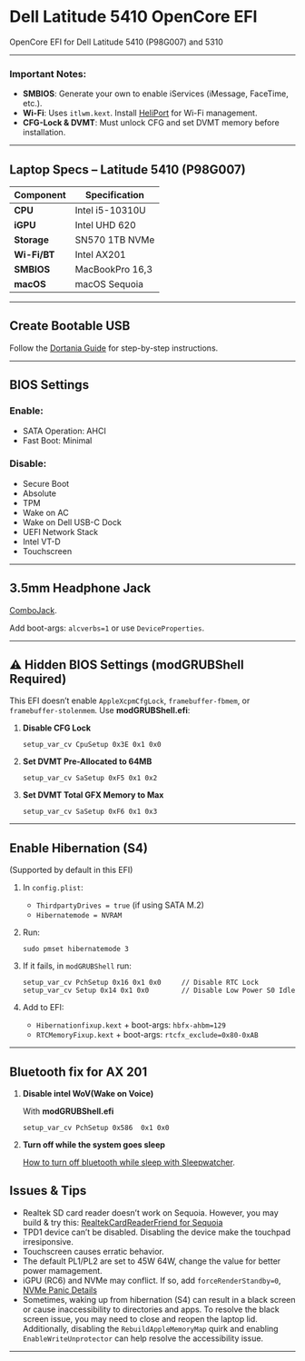 # **Dell Latitude 5410 OpenCore EFI**

OpenCore EFI for Dell Latitude 5410 (P98G007) and 5310

---

### Important Notes:

* **SMBIOS**: Generate your own to enable iServices (iMessage, FaceTime, etc.).
* **Wi-Fi**: Uses `itlwm.kext`. Install [HeliPort](https://github.com/OpenIntelWireless/HeliPort) for Wi-Fi management.
* **CFG-Lock & DVMT**: Must unlock CFG and set DVMT memory before installation.

---

## **Laptop Specs – Latitude 5410 (P98G007)**

| Component    | Specification   |
| ------------ | --------------- |
| **CPU**      | Intel i5-10310U |
| **iGPU**     | Intel UHD 620   |
| **Storage**  | SN570 1TB NVMe  |
| **Wi-Fi/BT** | Intel AX201     |
| **SMBIOS**   | MacBookPro 16,3 |
| **macOS**    | macOS Sequoia   |

---

## **Create Bootable USB**

Follow the [Dortania Guide](https://dortania.github.io/OpenCore-Install-Guide/installer-guide/) for step-by-step instructions.

---

## **BIOS Settings**

### Enable:

* SATA Operation: AHCI
* Fast Boot: Minimal

### Disable:

* Secure Boot
* Absolute
* TPM
* Wake on AC
* Wake on Dell USB-C Dock
* UEFI Network Stack
* Intel VT-D
* Touchscreen

---

## **3.5mm Headphone Jack**

[ComboJack](https://github.com/macos86/ComboJack).

Add boot-args: `alcverbs=1` or use `DeviceProperties`.

---

## ⚠️ **Hidden BIOS Settings (modGRUBShell Required)**

This EFI doesn’t enable `AppleXcpmCfgLock`, `framebuffer-fbmem`, or `framebuffer-stolenmem`. Use **modGRUBShell.efi**:

1. **Disable CFG Lock**

   ```
   setup_var_cv CpuSetup 0x3E 0x1 0x0
   ```

2. **Set DVMT Pre-Allocated to 64MB**

   ```
   setup_var_cv SaSetup 0xF5 0x1 0x2
   ```

3. **Set DVMT Total GFX Memory to Max**

   ```
   setup_var_cv SaSetup 0xF6 0x1 0x3
   ```

---

## **Enable Hibernation (S4)**

(Supported by default in this EFI)

1. In `config.plist`:

   * `ThirdpartyDrives = true` (if using SATA M.2)
   * `Hibernatemode = NVRAM`

2. Run:

   ```
   sudo pmset hibernatemode 3
   ```

3. If it fails, in `modGRUBShell` run:

   ```
   setup_var_cv PchSetup 0x16 0x1 0x0     // Disable RTC Lock  
   setup_var_cv Setup 0x14 0x1 0x0        // Disable Low Power S0 Idle
   ```

4. Add to EFI:

   * `Hibernationfixup.kext` + boot-args: `hbfx-ahbm=129`
   * `RTCMemoryFixup.kext` + boot-args: `rtcfx_exclude=0x80-0xAB`

---

## **Bluetooth fix for AX 201**

1. **Disable intel WoV(Wake on Voice)**

   With **modGRUBShell.efi**

   ```
   setup_var_cv PchSetup 0x586  0x1 0x0
   ```

2. **Turn off while the system goes sleep**

   [How to turn off bluetooth while sleep with Sleepwatcher](https://github.com/amane1234/Wakeup_bluetooth_fix).



## **Issues & Tips**

* Realtek SD card reader doesn’t work on Sequoia. However, you may build & try this: [RealtekCardReaderFriend for Sequoia](https://github.com/Lorys89/RealtekCardReaderFriend)
* TPD1 device can’t be disabled. Disabling the device make the touchpad irresiponsive.
* Touchscreen causes erratic behavior.
* The default PL1/PL2 are set to 45W 64W, change the value for better power mamagement.
* iGPU (RC6) and NVMe may conflict. If so, add `forceRenderStandby=0`, [NVMe Panic Details](https://github.com/acidanthera/bugtracker/issues/1193)
* Sometimes, waking up from hibernation (S4) can result in a black screen or cause inaccessibility to directories and apps. To resolve the black screen issue, you may need to close and reopen the laptop lid. Additionally, disabling the `RebuildAppleMemoryMap` quirk and enabling `EnableWriteUnprotector` can help resolve the accessibility issue.

---


